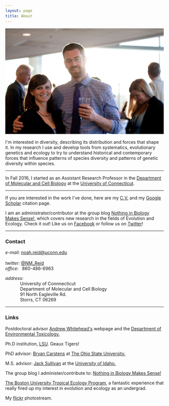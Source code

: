 ```yaml
---
layout: page
title: About
---
```

![Me and Sarah](/assets/meandsarah.jpg)

I'm interested in diversity, describing its distribution and forces that shape it. In my research I use and develop tools from systematics, evolutionary genetics and ecology to try to understand historical and contemporary forces that influence patterns of species diversity and patterns of genetic diversity within species.  

-----

In Fall 2016, I started as an Assistant Research Professor in the [Department of Molecular and Cell Biology](http://mcb.uconn.edu) at the [University of Connecticut](http://uconn.edu). 

-----

If you are interested in the work I've done, here are my [C.V.](/assets/NoahReid_CV_Full_Oct2017.pdf) and my [Google Scholar](http://scholar.google.com/citations?user=IbPpB9sAAAAJ&hl=en) citation page. 

I am an administrator/contributor at the group blog [Nothing in Biology Makes Sense!](http://nothinginbiology.org/), which covers new research in the fields of Evolution and Ecology. Check it out! Like us on [Facebook](http://www.facebook.com/NothingInBiology) or follow us on [Twitter](http://twitter.com/NothingInBio)! 

-----

### Contact
_e-mail:_&nbsp;noah.reid@uconn.edu  
&nbsp;&nbsp;&nbsp;&nbsp;&nbsp;&nbsp;&nbsp;&nbsp;&nbsp;&nbsp;&nbsp;&nbsp;  
_twitter:_ [@NM_Reid](https://twitter.com/NM_Reid)  
_office:_&nbsp;&nbsp;&nbsp;860-486-6963  

_address:_  
&nbsp;&nbsp;&nbsp;&nbsp;&nbsp;&nbsp;&nbsp;&nbsp;&nbsp;&nbsp;&nbsp;&nbsp;University of Connnecticut  
&nbsp;&nbsp;&nbsp;&nbsp;&nbsp;&nbsp;&nbsp;&nbsp;&nbsp;&nbsp;&nbsp;&nbsp;Department of Molecular and Cell Biology  
&nbsp;&nbsp;&nbsp;&nbsp;&nbsp;&nbsp;&nbsp;&nbsp;&nbsp;&nbsp;&nbsp;&nbsp;91 North Eagleville Rd.  
&nbsp;&nbsp;&nbsp;&nbsp;&nbsp;&nbsp;&nbsp;&nbsp;&nbsp;&nbsp;&nbsp;&nbsp;Storrs, CT 06269  

-----

### Links

Postdoctoral advisor [Andrew Whitehead's](https://whiteheadresearch.wordpress.com/) webpage and the [Department of Environmental Toxicology.](http://www.envtox.ucdavis.edu/)

Ph.D institution, [LSU](http://www.biology.lsu.edu/cos/biosci/). Geaux Tigers!

PhD advisor: [Bryan Carstens](http://carstenslab.org.ohio-state.edu/people.html) at [The Ohio State University.](http://www.osu.edu/) 

M.S. advisor: [Jack Sullivan](http://www.webpages.uidaho.edu/~jacks/) at the [University of Idaho.](http://www.uidaho.edu/) 

The group blog I administer/contribute to: [Nothing in Biology Makes Sense!](http://nothinginbiology.org/)

[The Boston University Tropical Ecology Program](http://www.bu.edu/cecb/tep/), a fantastic experience that really fired up my interest in evolution and ecology as an undergrad. 

My [flickr](https://www.flickr.com/photos/mattoon/) photostream. 